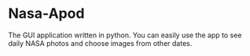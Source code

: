 # Nasa-Apod
The GUI application written in python. You can easily use the app to see daily NASA photos and choose images from other dates.
